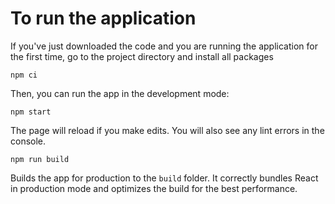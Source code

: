 # To run the application

If you've just downloaded the code and you are running the application
for the first time, go to the project directory and install all packages

```shell
npm ci
```

Then, you can run the app in the development mode:

```shell
npm start
```

The page will reload if you make edits.
You will also see any lint errors in the console.

```shell
npm run build
```

Builds the app for production to the `build` folder.
It correctly bundles React in production mode and optimizes the build for the best performance.

